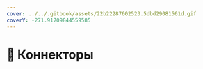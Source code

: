 ```yaml
---
cover: ../../.gitbook/assets/22b22287602523.5dbd29081561d.gif
coverY: -271.91709844559585
---
```


# 🖖 Коннекторы

